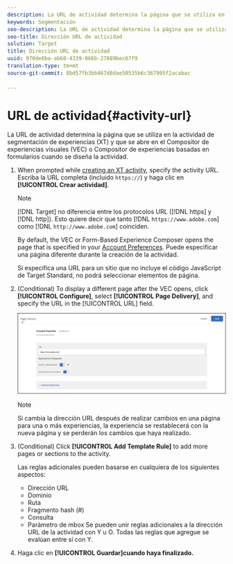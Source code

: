 ```yaml
---
description: La URL de actividad determina la página que se utiliza en la actividad de segmentación de experiencias y que se abre en el Compositor de experiencias visuales (VEC) o Compositor de experiencias basadas en formularios cuando se diseña la actividad.
keywords: Segmentación
seo-description: La URL de actividad determina la página que se utiliza en la actividad de segmentación de experiencias y que se abre en el Compositor de experiencias visuales de Adobe Target (VEC) o Compositor de experiencias basadas en formularios cuando se diseña la actividad.
seo-title: Dirección URL de actividad
solution: Target
title: Dirección URL de actividad
uuid: 970de8ba-ab60-4339-866b-27889bec67f9
translation-type: tm+mt
source-git-commit: 8bd57fb3bb467d8dae50535b6c367995f2acabac

---
```



# URL de actividad{#activity-url}

La URL de actividad determina la página que se utiliza en la actividad de segmentación de experiencias (XT) y que se abre en el Compositor de experiencias visuales (VEC) o Compositor de experiencias basadas en formularios cuando se diseña la actividad.

1. When prompted while [creating an XT activity](/help/c-activities/t-experience-target/t-xt-create/xt-create.md), specify the activity URL. Escriba la URL completa (incluido `https://`) y haga clic en **[!UICONTROL Crear actividad]**.

   >[!NOTE]
   >
   >[!DNL Target] no diferencia entre los protocolos URL ([!DNL https] y [!DNL http]). Esto quiere decir que tanto [!DNL `https://www.adobe.com`] como [!DNL `http://www.adobe.com`] coinciden.
   >
   >By default, the VEC or Form-Based Experience Composer opens the page that is specified in your [Account Preferences](/help/administrating-target/r-target-account-preferences/target-account-preferences.md). Puede especificar una página diferente durante la creación de la actividad.
   >
   >Si especifica una URL para un sitio que no incluye el código JavaScript de Target Standard, no podrá seleccionar elementos de página.

1. (Conditional) To display a different page after the VEC opens, click **[!UICONTROL Configure]**, select **[!UICONTROL Page Delivery]**, and specify the URL in the [!UICONTROL URL] field.

   ![Cuadro de diálogo Entrega de página](/help/c-activities/t-experience-target/t-xt-create/assets/url-config-new.png)

   >[!NOTE]
   >
   >Si cambia la dirección URL después de realizar cambios en una página para una o más experiencias, la experiencia se restablecerá con la nueva página y se perderán los cambios que haya realizado.

1. (Conditional) Click **[!UICONTROL Add Template Rule]** to add more pages or sections to the activity.

   Las reglas adicionales pueden basarse en cualquiera de los siguientes aspectos:

   * Dirección URL
   * Dominio
   * Ruta
   * Fragmento hash (#)
   * Consulta
   * Parámetro de mbox
   Se pueden unir reglas adicionales a la dirección URL de la actividad con Y u O. Todas las reglas que agregue se evalúan entre sí con Y.

1. Haga clic en **[!UICONTROL Guardar]cuando haya finalizado.**